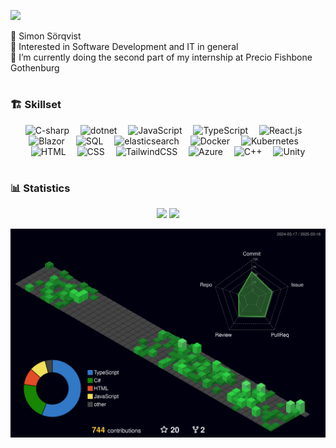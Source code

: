 ![](https://capsule-render.vercel.app/api?type=venom&height=200&color=gradient&text=Hello!&animation=fadeIn&strokeWidth=1&fontColor=212830&stroke=D1D7E0&textBg=false&fontSize=42)

👋 Simon Sörqvist<br/>
👀 Interested in Software Development and IT in general<br/>
🌱 I’m currently doing the second part of my internship at Precio Fishbone Gothenburg<br/>

#

### 🏗️ Skillset 

<div align="center">
  <img alt="C-sharp" width="45px" src="https://cdn.jsdelivr.net/gh/devicons/devicon/icons/csharp/csharp-original.svg"/>
  <img width="10" />
  <img alt="dotnet" width="45px" src="https://cdn.jsdelivr.net/gh/devicons/devicon@latest/icons/dotnetcore/dotnetcore-original.svg" />
  <img width="10" />
  <img alt="JavaScript" width="45px" src="https://cdn.jsdelivr.net/gh/devicons/devicon/icons/javascript/javascript-original.svg" />
  <img width="10" />
  <img alt="TypeScript" width="45px" src="https://cdn.jsdelivr.net/gh/devicons/devicon/icons/typescript/typescript-original.svg" />
  <img width="10" />
  <img alt="React.js" width="45px" src="https://cdn.jsdelivr.net/gh/devicons/devicon/icons/react/react-original-wordmark.svg" />
  <img width="10" />
  <img alt="Blazor" width="45px" src="https://cdn.jsdelivr.net/gh/devicons/devicon@latest/icons/blazor/blazor-original.svg" />
  <img width="10" />
  <img alt="SQL" width="45px" src="https://cdn.jsdelivr.net/gh/devicons/devicon@latest/icons/azuresqldatabase/azuresqldatabase-original.svg" />
  <img width="10" />
  <img alt="elasticsearch" width="45px" src="https://www.vectorlogo.zone/logos/elastic/elastic-icon.svg" />
  <img width="10" />
  <img alt="Docker" width="45px" src="https://cdn.jsdelivr.net/gh/devicons/devicon@latest/icons/docker/docker-plain-wordmark.svg" />
  <img width="10" />
  <img alt="Kubernetes" width="45px" src="https://cdn.jsdelivr.net/gh/devicons/devicon@latest/icons/kubernetes/kubernetes-original.svg" />
  <img width="10" />
  <img alt="HTML" width="45px" src="https://cdn.jsdelivr.net/gh/devicons/devicon/icons/html5/html5-plain-wordmark.svg" />
  <img width="10" />
  <img alt="CSS" width="45px" src="https://cdn.jsdelivr.net/gh/devicons/devicon/icons/css3/css3-plain-wordmark.svg" />
  <img width="10" />
  <img alt="TailwindCSS" width="45px" src="https://cdn.jsdelivr.net/gh/devicons/devicon@latest/icons/tailwindcss/tailwindcss-original.svg" />
  <img width="10" />
  <img alt="Azure" width="45px" src="https://cdn.jsdelivr.net/gh/devicons/devicon@latest/icons/azure/azure-original.svg" />
  <img width="10" />    
  <img alt="C++" width="45px" src="https://cdn.jsdelivr.net/gh/devicons/devicon/icons/cplusplus/cplusplus-original.svg" />
  <img width="10" />
  <img alt="Unity" width="45px" src="https://cdn.jsdelivr.net/gh/devicons/devicon@latest/icons/unity/unity-original.svg" />
</div>

#

### 📊 Statistics

<div align="center">
  <img src="https://nirzak-streak-stats.vercel.app?user=simon-s-99&theme=github-dark&hide_border=true" />
  <img src="http://github-profile-summary-cards.vercel.app/api/cards/repos-per-language?username=simon-s-99&theme=github_dark" />
</div>

![](./profile-3d-contrib/profile-night-green.svg)

